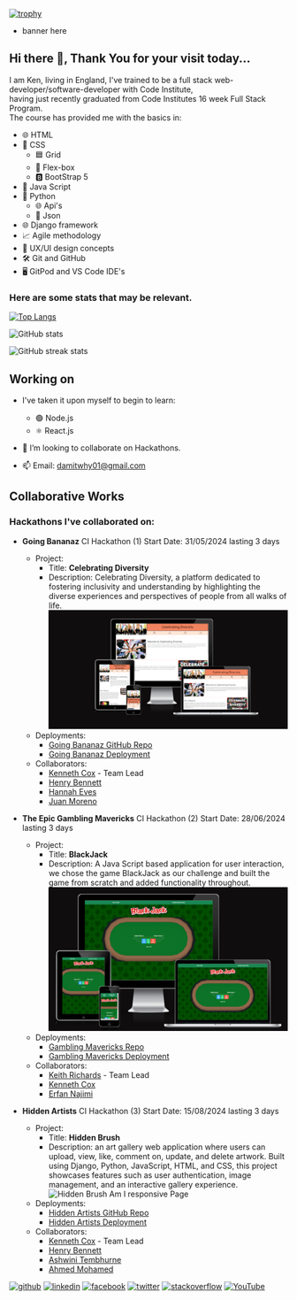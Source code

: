 [![trophy](https://github-profile-trophy.vercel.app/?username=Damitwhy)](https://github.com/ryo-ma/github-profile-trophy)
 - banner here
## Hi there 👋, Thank You for your visit today...
I am Ken, living in England, I've trained to be a full stack web-developer/software-developer with Code Institute,  
having just recently graduated from Code Institutes 16 week Full Stack Program.  
The course has provided me with the basics in:
 - 🌐 HTML
 - 🎨 CSS
   - 🟦 Grid
   - 📐 Flex-box
   - 🅱️ BootStrap 5
 - 📜 Java Script
 - 🐍 Python
   - 🌐 Api's
   - 📄 Json
 - 🌐 Django framework
 - 📈 Agile methodology
 - 🎨 UX/UI design concepts
 - 🛠️ Git and GitHub
 - 🖥️ GitPod and VS Code IDE's   
   
### Here are some stats that may be relevant.  

[![Top Langs](https://github-readme-stats.vercel.app/api/top-langs/?username=Damitwhy)](https://github.com/anuraghazra/github-readme-stats)

![GitHub stats](https://github-readme-stats.vercel.app/api?username=Damitwhy&show_icons=true)  

![GitHub streak stats](https://streak-stats.demolab.com/?user=Damitwhy)  

## Working on
- I've taken it upon myself to begin to learn:
  - 🟢 Node.js
  - ⚛️ React.js

- 👯 I’m looking to collaborate on Hackathons.

- 📫 Email: damitwhy01@gmail.com  

## Collaborative Works 
### Hackathons I've collaborated on:
- **Going Bananaz** CI Hackathon (1) Start Date: 31/05/2024 lasting 3 days
  - Project:
    - Title: **Celebrating Diversity**
    - Description: Celebrating Diversity, a platform dedicated to fostering inclusivity and understanding by highlighting the diverse experiences and perspectives of people from all walks of life.  
      ![Celebrating Diversity Am I responsive Page](https://github.com/Damitwhy/Going-Bananaz/raw/main/assets/readme-img/Readme-responsive.png)
  - Deployments:
    - [Going Bananaz GitHub Repo](https://github.com/Damitwhy/Going-Bananaz)  
    - [Going Bananaz Deployment](https://damitwhy.github.io/Going-Bananaz/)
  - Collaborators:
    - [Kenneth Cox](https://github.com/Damitwhy) - Team Lead
    - [Henry Bennett](https://github.com/henrybennett94)  
    - [Hannah Eves](https://github.com/Spencily)  
    - [Juan Moreno](https://github.com/juanchitopimo)

- **The Epic Gambling Mavericks** CI Hackathon (2) Start Date: 28/06/2024 lasting 3 days
  - Project:
    - Title: **BlackJack**
    - Description: A Java Script based application for user interaction, we chose the game BlackJack as our challenge and built the game from scratch and added functionality throughout.
      ![Gambling Mavericks BlackJack Table](https://github.com/Damitwhy/BlackJack/raw/main/assets/images/amiresponsive.png)
  - Deployments:
    - [Gambling Mavericks Repo](https://github.com/kjrinuk/BlackJack)  
    - [Gambling Mavericks Deployment](https://kjrinuk.github.io/BlackJack/)
  - Collaborators:
    - [Keith Richards](https://github.com/kjrinuk) - Team Lead
    - [Kenneth Cox](https://github.com/Damitwhy)  
    - [Erfan Najimi](https://github.com/ErfanNajimi)  

- **Hidden Artists** CI Hackathon (3) Start Date: 15/08/2024 lasting 3 days
  - Project:
    - Title: **Hidden Brush**
    - Description: an art gallery web application where users can upload, view, like, comment on, update, and delete artwork. Built using Django, Python, JavaScript, HTML, and CSS, this project showcases features such as user authentication, image management, and an interactive gallery experience.      
      ![Hidden Brush Am I responsive Page](https://github.com/Damitwhy/Hidden-Brush/raw/main/static/images/am-i-responsive.png)
  - Deployments:
    - [Hidden Artists GitHub Repo](https://github.com/Damitwhy/Hidden-Brush)  
    - [Hidden Artists Deployment](https://hidden-brush-d91e531a264d.herokuapp.com/)
  - Collaborators:
    - [Kenneth Cox](https://github.com/Damitwhy) - Team Lead
    - [Henry Bennett](https://github.com/henrybennett94)  
    - [Ashwini Tembhurne](https://github.com/AshwiniTembhurne)  
    - [Ahmed Mohamed](https://github.com/Aofficial0)


[<img src='https://cdn.jsdelivr.net/npm/simple-icons@3.0.1/icons/github.svg' alt='github' height='40'>](https://github.com/Damitwhy)  [<img src='https://cdn.jsdelivr.net/npm/simple-icons@3.0.1/icons/linkedin.svg' alt='linkedin' height='40'>](https://www.linkedin.com/in/inequitas-kenneth-cox/)  [<img src='https://cdn.jsdelivr.net/npm/simple-icons@3.0.1/icons/facebook.svg' alt='facebook' height='40'>](https://www.facebook.com/inequitas.inequitas)  [<img src='https://cdn.jsdelivr.net/npm/simple-icons@3.0.1/icons/twitter.svg' alt='twitter' height='40'>](https://twitter.com/Inequitas1)  [<img src='https://cdn.jsdelivr.net/npm/simple-icons@3.0.1/icons/stackoverflow.svg' alt='stackoverflow' height='40'>](https://stackoverflow.com/users/24872838)  [<img src='https://cdn.jsdelivr.net/npm/simple-icons@3.0.1/icons/youtube.svg' alt='YouTube' height='40'>](https://www.youtube.com/channel/@inequitas)